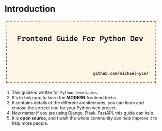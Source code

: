 # Introduction

![](images/head.png)

1. This guide is written for `Python developers`.
1. It's to help you to learn the **MODERN** frontend techs.
1. It contains details of the different architectures, you can learn and choose the correct one for your Python web project.
1. Now matter if you are using Django, Flask, FastAPI, this guide can help.
1. It is **open source**, and I wish the whole community can help improve it to help more people.
